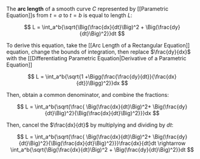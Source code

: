 The **arc length** of a smooth curve $C$ represented by [[Parametric Equation]]s from $t = a$ to $t= b$ is equal to length $L$:

$$
L = \int_a^b{\sqrt{\Big(\frac{dx}{dt}\Big)^2 + \Big(\frac{dy}{dt}\Big)^2}}dt
$$

To derive this equation, take the [[Arc Length of a Rectangular Equation]] equation, change the bounds of integration, then replace $\frac{dy}{dx}$ with the [[Differentiating Parametric Equation|Derivative of a Parametric Equation]]

$$
L = \int_a^b{\sqrt{1 +\Bigg(\frac{\frac{dy}{dt}}{\frac{dx}{dt}}\Bigg)^2}}dx
$$

Then, obtain a common denominator, and combine the fractions:

$$
L = \int_a^b{\sqrt{\frac{ \Big(\frac{dx}{dt}\Big)^2+ \Big(\frac{dy}{dt}\Big)^2}{\Big(\frac{dx}{dt}\Big)^2}}}dx
$$

Then, cancel the $\frac{dx}{dt}$ by multiplying and dividing by $dt$:

$$
L = \int_a^b{\sqrt{\frac{ \Big(\frac{dx}{dt}\Big)^2+ \Big(\frac{dy}{dt}\Big)^2}{\Big(\frac{dx}{dt}\Big)^2}}}\frac{dx}{dt}dt \rightarrow \int_a^b{\sqrt{\Big(\frac{dx}{dt}\Big)^2 + \Big(\frac{dy}{dt}\Big)^2}}dt 
$$